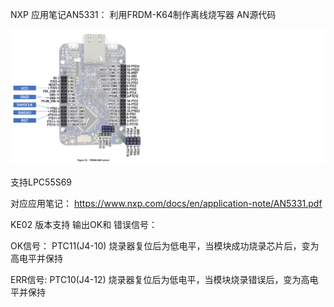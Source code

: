 NXP 应用笔记AN5331： 利用FRDM-K64制作离线烧写器 AN源代码

![](/img/frdm_k64.png)

支持LPC55S69

对应应用笔记： https://www.nxp.com/docs/en/application-note/AN5331.pdf



KE02 版本支持 输出OK和 错误信号：



OK信号： PTC11(J4-10)  烧录器复位后为低电平，当模块成功烧录芯片后，变为高电平并保持

ERR信号: PTC10(J4-12)  烧录器复位后为低电平，当模块烧录错误后，变为高电平并保持

